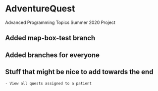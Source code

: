 # AdventureQuest

Advanced Programming Topics Summer 2020 Project

## Added map-box-test branch 

## Added branches for everyone

## Stuff that might be nice to add towards the end

    - View all quests assigned to a patient
